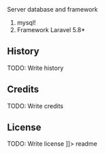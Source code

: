 <snippet>
  <content><![CDATA[
# ${1:Project Name}
TODO: Movies Review Harukaedu
## Installation
TODO: Describe the installation process
1. git clone (this repository)
2. open command promt and composer install
3. copy and rename .env.example to .env
4. setting your
#  DB_CONNECTION=mysql
 # DB_HOST=127.0.0.1
 # DB_PORT=3306
 # DB_DATABASE=movie_review
 # DB_USERNAME=root
 # DB_PASSWORD=
5. migrate your databases table using 'php artisan migrate' on terminal
6. page Home http://127.0.0.1:8000/
7. page login http://127.0.0.1:8000/login

## Server database and framework
1. mysql!
2. Framework Laravel 5.8*

## History
TODO: Write history
## Credits
TODO: Write credits
## License
TODO: Write license
]]></content>
  <tabTrigger>readme</tabTrigger>
</snippet>